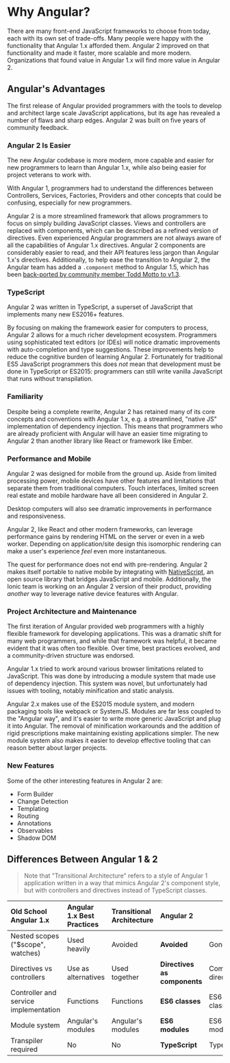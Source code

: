 # Why Angular?

There are many front-end JavaScript frameworks to choose from today, each with its own set of trade-offs. Many people were happy with the functionality that Angular 1.x afforded them. Angular 2 improved on that functionality and made it faster, more scalable and more modern. Organizations that found value in Angular 1.x will find more value in Angular 2.

## Angular's Advantages

The first release of Angular provided programmers with the tools to develop and architect large scale JavaScript applications, but its age has revealed a number of flaws and sharp edges. Angular 2 was built on five years of community feedback.

### Angular 2 Is Easier

The new Angular codebase is more modern, more capable and easier for new programmers to learn than Angular 1.x, while also being easier for project veterans to work with.

With Angular 1, programmers had to understand the differences between Controllers, Services, Factories, Providers and other concepts that could be confusing, especially for new programmers.

Angular 2 is a more streamlined framework that allows programmers to focus on simply building JavaScript classes. Views and controllers are replaced with components, which can be described as a refined version of directives. Even experienced Angular programmers are not always aware of all the capabilities of Angular 1.x directives. Angular 2 components are considerably easier to read, and their API features less jargon than Angular 1.x's directives. Additionally, to help ease the transition to Angular 2, the Angular team has added a `.component` method to Angular 1.5, which has been [back-ported by community member Todd Motto to v1.3](https://toddmotto.com/angular-component-method-back-ported-to-1.3/).

### TypeScript

Angular 2 was written in TypeScript, a superset of JavaScript that implements many new ES2016+ features.

By focusing on making the framework easier for computers to process, Angular 2 allows for a much richer development ecosystem. Programmers using sophisticated text editors \(or IDEs\) will notice dramatic improvements with auto-completion and type suggestions. These improvements help to reduce the cognitive burden of learning Angular 2. Fortunately for traditional ES5 JavaScript programmers this does _not_ mean that development must be done in TypeScript or ES2015: programmers can still write vanilla JavaScript that runs without transpilation.

### Familiarity

Despite being a complete rewrite, Angular 2 has retained many of its core concepts and conventions with Angular 1.x, e.g. a streamlined, "native JS" implementation of dependency injection. This means that programmers who are already proficient with Angular will have an easier time migrating to Angular 2 than another library like React or framework like Ember.

### Performance and Mobile

Angular 2 was designed for mobile from the ground up. Aside from limited processing power, mobile devices have other features and limitations that separate them from traditional computers. Touch interfaces, limited screen real estate and mobile hardware have all been considered in Angular 2.

Desktop computers will also see dramatic improvements in performance and responsiveness.

Angular 2, like React and other modern frameworks, can leverage performance gains by rendering HTML on the server or even in a web worker. Depending on application/site design this isomorphic rendering can make a user's experience _feel_ even more instantaneous.

The quest for performance does not end with pre-rendering. Angular 2 makes itself portable to native mobile by integrating with [NativeScript](https://www.nativescript.org/), an open source library that bridges JavaScript and mobile. Additionally, the Ionic team is working on an Angular 2 version of their product, providing _another_ way to leverage native device features with Angular.

### Project Architecture and Maintenance

The first iteration of Angular provided web programmers with a highly flexible framework for developing applications. This was a dramatic shift for many web programmers, and while that framework was helpful, it became evident that it was often too flexible. Over time, best practices evolved, and a community-driven structure was endorsed.

Angular 1.x tried to work around various browser limitations related to JavaScript. This was done by introducing a module system that made use of dependency injection. This system was novel, but unfortunately had issues with tooling, notably minification and static analysis.

Angular 2.x makes use of the ES2015 module system, and modern packaging tools like webpack or SystemJS. Modules are far less coupled to the "Angular way", and it's easier to write more generic JavaScript and plug it into Angular. The removal of minification workarounds and the addition of rigid prescriptions make maintaining existing applications simpler. The new module system also makes it easier to develop effective tooling that can reason better about larger projects.

### New Features

Some of the other interesting features in Angular 2 are:

* Form Builder
* Change Detection
* Templating
* Routing
* Annotations
* Observables
* Shadow DOM

## Differences Between Angular 1 & 2

> Note that "Transitional Architecture" refers to a style of Angular 1 application written in a way that mimics Angular 2's component style, but with controllers and directives instead of TypeScript classes.

| Old School Angular 1.x | Angular 1.x Best Practices | **Transitional Architecture** | Angular 2 |  |
| :--- | :--- | :--- | :--- | :--- |
| Nested scopes \("$scope", watches\) | Used heavily | Avoided | **Avoided** | Gone |
| Directives vs controllers | Use as alternatives | Used together | **Directives as components** | Component directives |
| Controller and service implementation | Functions | Functions | **ES6 classes** | ES6 classes |
| Module system | Angular's modules | Angular's modules | **ES6 modules** | ES6 modules |
| Transpiler required | No | No | **TypeScript** | TypeScript |

